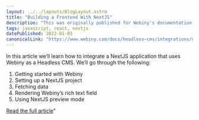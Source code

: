 ```yaml
---
layout: ../../layouts/BlogLayout.astro
title: "Building a Frontend With NextJS"
description: "This was originally published for Webiny's documentation portal and teaches readers how build a frontend for Webiny Headless CMS with NextJS."
tags: javascript, react, nextjs
datePublished: 2022-01-03
canonicalLink: "https://www.webiny.com/docs/headless-cms/integrations/nextjs"
---
```

In this article we’ll learn how to integrate a NextJS application that uses Webiny as a Headless CMS. We’ll go through the following:

1.  Getting started with Webiny
2.  Setting up a NextJS project
3.  Fetching data
4.  Rendering Webiny’s rich text field
5.  Using NextJS preview mode

[Read the full article](https://www.webiny.com/docs/headless-cms/integrations/nextjs)"